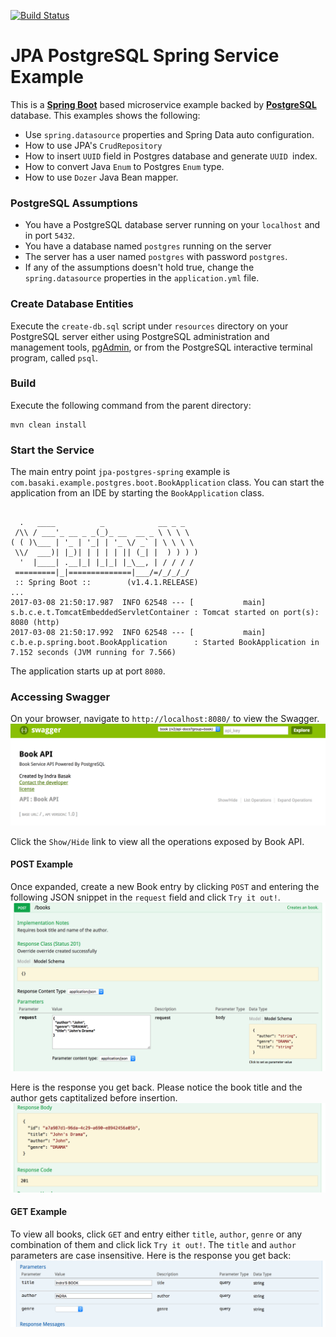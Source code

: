 [![Build Status][travis-badge]][travis-badge-url]

JPA PostgreSQL Spring Service Example
=========================================
This is a [**Spring Boot**](https://projects.spring.io/spring-boot/) based microservice example backed by
[**PostgreSQL**](https://www.postgresql.org/) database. This examples shows the following:
* Use `spring.datasource` properties and Spring Data auto configuration.
* How to use JPA's `CrudRepository`
* How to insert `UUID` field in Postgres database and generate `UUID `index.
* How to convert Java `Enum` to Postgres `Enum` type.
* How to use `Dozer` Java Bean mapper.

### PostgreSQL Assumptions
* You have a PostgreSQL database server running on your `localhost` and in port `5432`.
* You have a database named `postgres` running on the server
* The server has a user named `postgres` with password `postgres`.
* If any of the assumptions doesn't hold true, change the `spring.datasource` properties in the `application.yml` file.

### Create Database Entities
Execute the `create-db.sql` script under `resources` directory on your PostgreSQL server either using  PostgreSQL administration and management tools, [pgAdmin](https://www.pgadmin.org/), 
or from the PostgreSQL interactive terminal program, called `psql`.

### Build
Execute the following command from the parent directory:
```
mvn clean install
```

### Start the Service
The main entry point `jpa-postgres-spring` example is `com.basaki.example.postgres.boot.BookApplication` class.
You can start the application from an IDE by starting the `BookApplication` class.
```

  .   ____          _            __ _ _
 /\\ / ___'_ __ _ _(_)_ __  __ _ \ \ \ \
( ( )\___ | '_ | '_| | '_ \/ _` | \ \ \ \
 \\/  ___)| |_)| | | | | || (_| |  ) ) ) )
  '  |____| .__|_| |_|_| |_\__, | / / / /
 =========|_|==============|___/=/_/_/_/
 :: Spring Boot ::        (v1.4.1.RELEASE)
...
2017-03-08 21:50:17.987  INFO 62548 --- [           main] s.b.c.e.t.TomcatEmbeddedServletContainer : Tomcat started on port(s): 8080 (http)
2017-03-08 21:50:17.992  INFO 62548 --- [           main] c.b.e.p.spring.boot.BookApplication      : Started BookApplication in 7.152 seconds (JVM running for 7.566)

```
The application starts up at port `8080`.

### Accessing Swagger 
On your browser, navigate to `http://localhost:8080/` to view the Swagger. 
![](./img/book-swagger.png)

Click the `Show/Hide` link to view all the operations exposed by Book API.

#### POST Example
Once expanded, create a new Book entry by clicking `POST` and entering the following JSON snippet in the `request` field and click `Try it out!`. 
![](./img/book-post-req.png)

Here is the response you get back. Please notice the book title and the author gets captitalized before insertion.
![](./img/book-post-rsp.png)

#### GET Example
To view all books, click `GET` and entry either `title`, `author`, `genre` or any combination of them and click lick `Try it out!`. 
The `title` and `author` parameters are case insensitive. 
Here is the response you get back:
![](./img/book-get-rsp.png)

[travis-badge]: https://travis-ci.org/indrabasak/jpa-postgres-spring.svg?branch=master
[travis-badge-url]: https://travis-ci.org/indrabasak/jpa-postgres-spring/